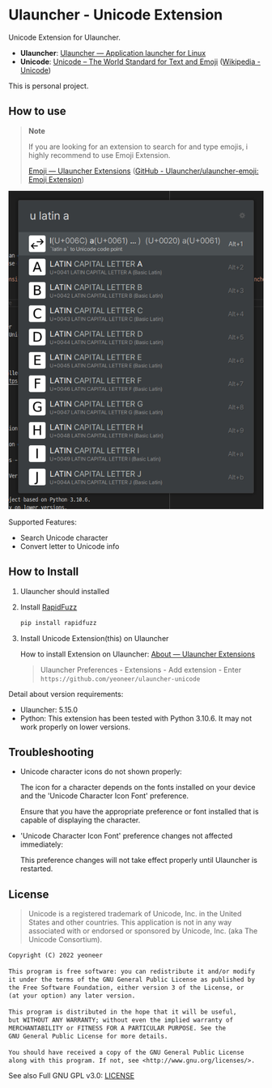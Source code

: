 # Ulauncher - Unicode Extension

Unicode Extension for Ulauncher.

- **Ulauncher**: [Ulauncher — Application launcher for Linux](https://ulauncher.io/)
- **Unicode**: [Unicode – The World Standard for Text and Emoji](https://home.unicode.org/) ([Wikipedia - Unicode](https://en.wikipedia.org/wiki/Unicode))

This is personal project.

## How to use

> **Note**
>
> If you are looking for an extension to search for and type emojis,
> i highly recommend to use Emoji Extension.
>
> [Emoji — Ulauncher Extensions](https://ext.ulauncher.io/-/github-ulauncher-ulauncher-emoji) ([GitHub - Ulauncher/ulauncher-emoji: Emoji Extension](https://github.com/Ulauncher/ulauncher-emoji))

<!-- **TODO: Demo Gif** -->

![Main screenshot](./screenshots/demo-a.png)

Supported Features:

- Search Unicode character
- Convert letter to Unicode info

## How to Install

1. Ulauncher should installed
2. Install [RapidFuzz](https://github.com/maxbachmann/RapidFuzz)

   ```bash
   pip install rapidfuzz
   ```

3. Install Unicode Extension(this) on Ulauncher

   How to install Extension on Ulauncher: [About — Ulauncher Extensions](https://ext.ulauncher.io/about)

   > Ulauncher Preferences - Extensions - Add extension - Enter `https://github.com/yeoneer/ulauncher-unicode`

Detail about version requirements:

- Ulauncher: 5.15.0
- Python: This extension has been tested with Python 3.10.6.
  It may not work properly on lower versions.

## Troubleshooting

- Unicode character icons do not shown properly:

  The icon for a character depends on the fonts installed on your device
  and the 'Unicode Character Icon Font' preference.

  Ensure that you have the appropriate preference or font installed that is
  capable of displaying the character.

- 'Unicode Character Icon Font' preference changes not affected immediately:

  This preference changes will not take effect properly
  until Ulauncher is restarted.

## License

> Unicode is a registered trademark of Unicode, Inc. in the United States
> and other countries. This application is not in any way associated with
> or endorsed or sponsored by Unicode, Inc. (aka The Unicode Consortium).

```text
Copyright (C) 2022 yeoneer

This program is free software: you can redistribute it and/or modify
it under the terms of the GNU General Public License as published by
the Free Software Foundation, either version 3 of the License, or
(at your option) any later version.

This program is distributed in the hope that it will be useful,
but WITHOUT ANY WARRANTY; without even the implied warranty of
MERCHANTABILITY or FITNESS FOR A PARTICULAR PURPOSE. See the
GNU General Public License for more details.

You should have received a copy of the GNU General Public License
along with this program. If not, see <http://www.gnu.org/licenses/>.
```

See also Full GNU GPL v3.0: [LICENSE](./LICENSE)
